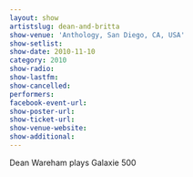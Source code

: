 ```yaml
---
layout: show
artistslug: dean-and-britta
show-venue: 'Anthology, San Diego, CA, USA'
show-setlist: 
show-date: 2010-11-10
category: 2010
show-radio: 
show-lastfm: 
show-cancelled: 
performers: 
facebook-event-url: 
show-poster-url: 
show-ticket-url: 
show-venue-website: 
show-additional: 
---
```


Dean Wareham plays Galaxie 500